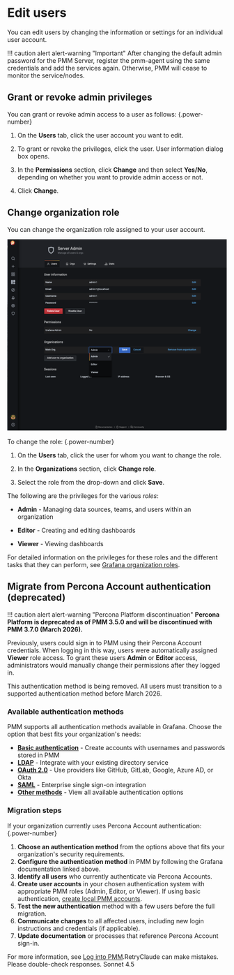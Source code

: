 # Edit users

You can edit users by changing the information or settings for an individual user account.

!!! caution alert alert-warning "Important"
    After changing the default admin password for the PMM Server, register the pmm-agent using the same credentials and add the services again. Otherwise, PMM will cease to monitor the service/nodes.

## Grant or revoke admin privileges

You can grant or revoke admin access to a user as follows:
{.power-number}

1. On the **Users** tab, click the user account you want to edit.

2. To grant or revoke the privileges, click the user. User information dialog box opens.

3. In the **Permissions** section, click **Change** and then select **Yes/No**, depending on whether you want to provide admin access or not.

4. Click **Change**.

## Change organization role

You can change the organization role assigned to your user account.

![!image](../../images/PMM-change-role.png)

To change the role:
{.power-number}

1. On the **Users** tab, click the user for whom you want to change the role.

2. In the **Organizations** section, click **Change role**.

3. Select the role from the drop-down and click **Save**.

The following are the privileges for the various *roles*:

- **Admin** - Managing data sources, teams, and users within an organization

- **Editor** - Creating and editing dashboards

- **Viewer** - Viewing dashboards

For detailed information on the privileges for these roles and the different tasks that they can perform, see [Grafana organization roles](https://grafana.com/docs/grafana/latest/permissions/organization_roles/).

## Migrate from Percona Account authentication (deprecated)

!!! caution alert alert-warning "Percona Platform discontinuation"
    **Percona Platform is deprecated as of PMM 3.5.0 and will be discontinued with PMM 3.7.0 (March 2026).**

Previously, users could sign in to PMM using their Percona Account credentials. When logging in this way, users were automatically assigned **Viewer** role access. To grant these users **Admin** or **Editor** access, administrators would manually change their permissions after they logged in.

This authentication method is being removed. All users must transition to a supported authentication method before March 2026.

### Available authentication methods

PMM supports all authentication methods available in Grafana. Choose the option that best fits your organization's needs:

- **[Basic authentication](https://grafana.com/docs/grafana/latest/setup-grafana/configure-security/configure-authentication/#basic-authentication)** - Create accounts with usernames and passwords stored in PMM
- **[LDAP](https://grafana.com/docs/grafana/latest/setup-grafana/configure-security/configure-authentication/ldap/)** - Integrate with your existing directory service
- **[OAuth 2.0](https://grafana.com/docs/grafana/latest/setup-grafana/configure-security/configure-authentication/#oauth-20-authentication)** - Use providers like GitHub, GitLab, Google, Azure AD, or Okta
- **[SAML](https://grafana.com/docs/grafana/latest/setup-grafana/configure-security/configure-authentication/saml/)** - Enterprise single sign-on integration
- **[Other methods](https://grafana.com/docs/grafana/latest/setup-grafana/configure-security/configure-authentication/)** - View all available authentication options

### Migration steps

If your organization currently uses Percona Account authentication:
{.power-number}

1. **Choose an authentication method** from the options above that fits your organization's security requirements.
2. **Configure the authentication method** in PMM by following the Grafana documentation linked above.
3. **Identify all users** who currently authenticate via Percona Accounts.
4. **Create user accounts** in your chosen authentication system with appropriate PMM roles (Admin, Editor, or Viewer). If using basic authentication, [create local PMM accounts](../manage-users/add_users.md).
5. **Test the new authentication** method with a few users before the full migration.
6. **Communicate changes** to all affected users, including new login instructions and credentials (if applicable).
7. **Update documentation** or processes that reference Percona Account sign-in.

For more information, see [Log into PMM](../../reference/ui/log_in.md).RetryClaude can make mistakes. Please double-check responses. Sonnet 4.5